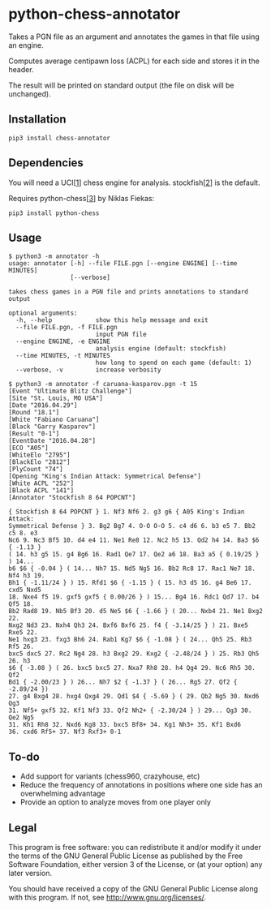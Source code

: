 # python-chess-annotator
Takes a PGN file as an argument and annotates the games in that file using an
engine.

Computes average centipawn loss (ACPL) for each side and stores it in the
header.

The result will be printed on standard output (the file on disk will be
unchanged).

## Installation
```
pip3 install chess-annotator
```

## Dependencies
You will need a UCI[[1]] chess engine for analysis. stockfish[[2]] is the
default.

Requires python-chess[[3]] by Niklas Fiekas:
```
pip3 install python-chess
```

## Usage
```
$ python3 -m annotator -h
usage: annotator [-h] --file FILE.pgn [--engine ENGINE] [--time MINUTES]
                 [--verbose]

takes chess games in a PGN file and prints annotations to standard output

optional arguments:
  -h, --help            show this help message and exit
  --file FILE.pgn, -f FILE.pgn
                        input PGN file
  --engine ENGINE, -e ENGINE
                        analysis engine (default: stockfish)
  --time MINUTES, -t MINUTES
                        how long to spend on each game (default: 1)
  --verbose, -v         increase verbosity

$ python3 -m annotator -f caruana-kasparov.pgn -t 15
[Event "Ultimate Blitz Challenge"]
[Site "St. Louis, MO USA"]
[Date "2016.04.29"]
[Round "18.1"]
[White "Fabiano Caruana"]
[Black "Garry Kasparov"]
[Result "0-1"]
[EventDate "2016.04.28"]
[ECO "A05"]
[WhiteElo "2795"]
[BlackElo "2812"]
[PlyCount "74"]
[Opening "King's Indian Attack: Symmetrical Defense"]
[White ACPL "252"]
[Black ACPL "141"]
[Annotator "Stockfish 8 64 POPCNT"]

{ Stockfish 8 64 POPCNT } 1. Nf3 Nf6 2. g3 g6 { A05 King's Indian Attack:
Symmetrical Defense } 3. Bg2 Bg7 4. O-O O-O 5. c4 d6 6. b3 e5 7. Bb2 c5 8. e3
Nc6 9. Nc3 Bf5 10. d4 e4 11. Ne1 Re8 12. Nc2 h5 13. Qd2 h4 14. Ba3 $6 { -1.13 }
( 14. h3 g5 15. g4 Bg6 16. Rad1 Qe7 17. Qe2 a6 18. Ba3 a5 { 0.19/25 } ) 14...
b6 $6 { -0.04 } ( 14... Nh7 15. Nd5 Ng5 16. Bb2 Rc8 17. Rac1 Ne7 18. Nf4 h3 19.
Bh1 { -1.11/24 } ) 15. Rfd1 $6 { -1.15 } ( 15. h3 d5 16. g4 Be6 17. cxd5 Nxd5
18. Nxe4 f5 19. gxf5 gxf5 { 0.00/26 } ) 15... Bg4 16. Rdc1 Qd7 17. b4 Qf5 18.
Bb2 Rad8 19. Nb5 Bf3 20. d5 Ne5 $6 { -1.66 } ( 20... Nxb4 21. Ne1 Bxg2 22.
Nxg2 Nd3 23. Nxh4 Qh3 24. Bxf6 Bxf6 25. f4 { -3.14/25 } ) 21. Bxe5 Rxe5 22.
Ne1 hxg3 23. fxg3 Bh6 24. Rab1 Kg7 $6 { -1.08 } ( 24... Qh5 25. Rb3 Rf5 26.
bxc5 dxc5 27. Rc2 Ng4 28. h3 Bxg2 29. Kxg2 { -2.48/24 } ) 25. Rb3 Qh5 26. h3
$6 { -3.08 } ( 26. bxc5 bxc5 27. Nxa7 Rh8 28. h4 Qg4 29. Nc6 Rh5 30. Qf2
Bd1 { -2.00/23 } ) 26... Nh7 $2 { -1.37 } ( 26... Rg5 27. Qf2 { -2.89/24 })
27. g4 Bxg4 28. hxg4 Qxg4 29. Qd1 $4 { -5.69 } ( 29. Qb2 Ng5 30. Nxd6 Qg3
31. Nf5+ gxf5 32. Kf1 Nf3 33. Qf2 Nh2+ { -2.30/24 } ) 29... Qg3 30. Qe2 Ng5
31. Kh1 Rh8 32. Nxd6 Kg8 33. bxc5 Bf8+ 34. Kg1 Nh3+ 35. Kf1 Bxd6
36. cxd6 Rf5+ 37. Nf3 Rxf3+ 0-1
```

## To-do
- Add support for variants (chess960, crazyhouse, etc)
- Reduce the frequency of annotations in positions where one side has an
  overwhelming advantage
- Provide an option to analyze moves from one player only

## Legal
This program is free software: you can redistribute it and/or modify it
under the terms of the GNU General Public License as published by the
Free Software Foundation, either version 3 of the License, or (at your
option) any later version.

You should have received a copy of the GNU General Public License along
with this program.  If not, see <http://www.gnu.org/licenses/>.

[1]: https://chessprogramming.wikispaces.com/UCI
[2]: https://stockfishchess.org/download/
[3]: https://github.com/niklasf/python-chess
[4]: https://github.com/chriskiehl/Gooey
<!-- vim: ft=markdown -->
